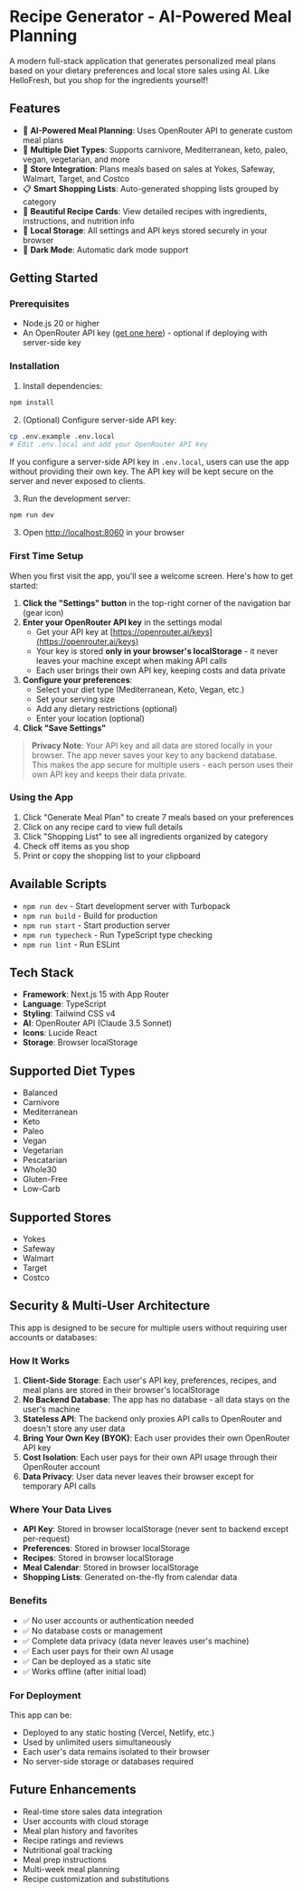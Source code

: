 # Recipe Generator - AI-Powered Meal Planning

A modern full-stack application that generates personalized meal plans based on your dietary preferences and local store sales using AI. Like HelloFresh, but you shop for the ingredients yourself!

## Features

- 🍳 **AI-Powered Meal Planning**: Uses OpenRouter API to generate custom meal plans
- 🥗 **Multiple Diet Types**: Supports carnivore, Mediterranean, keto, paleo, vegan, vegetarian, and more
- 🏪 **Store Integration**: Plans meals based on sales at Yokes, Safeway, Walmart, Target, and Costco
- 📋 **Smart Shopping Lists**: Auto-generated shopping lists grouped by category
- 🎨 **Beautiful Recipe Cards**: View detailed recipes with ingredients, instructions, and nutrition info
- 💾 **Local Storage**: All settings and API keys stored securely in your browser
- 🌙 **Dark Mode**: Automatic dark mode support

## Getting Started

### Prerequisites

- Node.js 20 or higher
- An OpenRouter API key ([get one here](https://openrouter.ai/keys)) - optional if deploying with server-side key

### Installation

1. Install dependencies:
```bash
npm install
```

2. (Optional) Configure server-side API key:
```bash
cp .env.example .env.local
# Edit .env.local and add your OpenRouter API key
```

If you configure a server-side API key in `.env.local`, users can use the app without providing their own key. The API key will be kept secure on the server and never exposed to clients.

3. Run the development server:
```bash
npm run dev
```

3. Open [http://localhost:8060](http://localhost:8060) in your browser

### First Time Setup

When you first visit the app, you'll see a welcome screen. Here's how to get started:

1. **Click the "Settings" button** in the top-right corner of the navigation bar (gear icon)
2. **Enter your OpenRouter API key** in the settings modal
   - Get your API key at [https://openrouter.ai/keys](https://openrouter.ai/keys)
   - Your key is stored **only in your browser's localStorage** - it never leaves your machine except when making API calls
   - Each user brings their own API key, keeping costs and data private
3. **Configure your preferences**:
   - Select your diet type (Mediterranean, Keto, Vegan, etc.)
   - Set your serving size
   - Add any dietary restrictions (optional)
   - Enter your location (optional)
4. **Click "Save Settings"**

> **Privacy Note**: Your API key and all data are stored locally in your browser. The app never saves your key to any backend database. This makes the app secure for multiple users - each person uses their own API key and keeps their data private.

### Using the App

1. Click "Generate Meal Plan" to create 7 meals based on your preferences
2. Click on any recipe card to view full details
3. Click "Shopping List" to see all ingredients organized by category
4. Check off items as you shop
5. Print or copy the shopping list to your clipboard

## Available Scripts

- `npm run dev` - Start development server with Turbopack
- `npm run build` - Build for production
- `npm run start` - Start production server
- `npm run typecheck` - Run TypeScript type checking
- `npm run lint` - Run ESLint

## Tech Stack

- **Framework**: Next.js 15 with App Router
- **Language**: TypeScript
- **Styling**: Tailwind CSS v4
- **AI**: OpenRouter API (Claude 3.5 Sonnet)
- **Icons**: Lucide React
- **Storage**: Browser localStorage

## Supported Diet Types

- Balanced
- Carnivore
- Mediterranean
- Keto
- Paleo
- Vegan
- Vegetarian
- Pescatarian
- Whole30
- Gluten-Free
- Low-Carb

## Supported Stores

- Yokes
- Safeway
- Walmart
- Target
- Costco

## Security & Multi-User Architecture

This app is designed to be secure for multiple users without requiring user accounts or databases:

### How It Works

1. **Client-Side Storage**: Each user's API key, preferences, recipes, and meal plans are stored in their browser's localStorage
2. **No Backend Database**: The app has no database - all data stays on the user's machine
3. **Stateless API**: The backend only proxies API calls to OpenRouter and doesn't store any user data
4. **Bring Your Own Key (BYOK)**: Each user provides their own OpenRouter API key
5. **Cost Isolation**: Each user pays for their own API usage through their OpenRouter account
6. **Data Privacy**: User data never leaves their browser except for temporary API calls

### Where Your Data Lives

- **API Key**: Stored in browser localStorage (never sent to backend except per-request)
- **Preferences**: Stored in browser localStorage
- **Recipes**: Stored in browser localStorage
- **Meal Calendar**: Stored in browser localStorage
- **Shopping Lists**: Generated on-the-fly from calendar data

### Benefits

- ✅ No user accounts or authentication needed
- ✅ No database costs or management
- ✅ Complete data privacy (data never leaves user's machine)
- ✅ Each user pays for their own AI usage
- ✅ Can be deployed as a static site
- ✅ Works offline (after initial load)

### For Deployment

This app can be:
- Deployed to any static hosting (Vercel, Netlify, etc.)
- Used by unlimited users simultaneously
- Each user's data remains isolated to their browser
- No server-side storage or databases required

## Future Enhancements

- Real-time store sales data integration
- User accounts with cloud storage
- Meal plan history and favorites
- Recipe ratings and reviews
- Nutritional goal tracking
- Meal prep instructions
- Multi-week meal planning
- Recipe customization and substitutions
